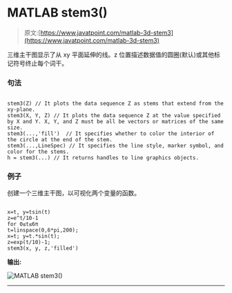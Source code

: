 # MATLAB stem3()

> 原文:[https://www.javatpoint.com/matlab-3d-stem3](https://www.javatpoint.com/matlab-3d-stem3)

三维主干图显示了从 xy 平面延伸的线。z 位置描述数据值的圆圈(默认)或其他标记符号终止每个词干。

### 句法

```

stem3(Z) // It plots the data sequence Z as stems that extend from the xy-plane.
stem3(X, Y, Z) // It plots the data sequence Z at the value specified by X and Y. X, Y, and Z must be all be vectors or matrices of the same size.
stem3(...,'fill')  // It specifies whether to color the interior of the circle at the end of the stem.
stem3(...,LineSpec) // It specifies the line style, marker symbol, and color for the stems.
h = stem3(...) // It returns handles to line graphics objects.

```

### 例子

创建一个三维主干图，以可视化两个变量的函数。

```

x=t, y=tsin(t)
z=e^t/10-1
for 0≤t≤6π
t=linspace(0,6*pi,200);
x=t; y=t.*sin(t);
z=exp(t/10)-1;
stem3(x, y, z,'filled')

```

**输出:**

![MATLAB stem3()](../Images/c030b6e03139980a9cc32b4c3baf149a.png)

* * *